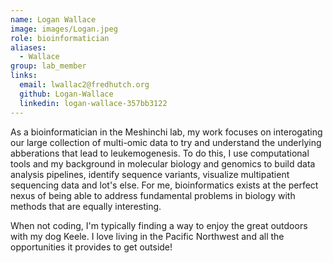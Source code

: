 ```yaml
---
name: Logan Wallace
image: images/Logan.jpeg
role: bioinformatician
aliases:
  - Wallace
group: lab_member
links:
  email: lwallac2@fredhutch.org
  github: Logan-Wallace
  linkedin: logan-wallace-357bb3122
---
```


As a bioinformatician in the Meshinchi lab, my work focuses on interogating our large collection of multi-omic data to try and understand the underlying abberations that lead to leukemogenesis. To do this, I use computational tools and my background in molecular biology and genomics to build data analysis pipelines, identify sequence variants, visualize multipatient sequencing data and lot's else. For me, bioinformatics exists at the perfect nexus of being able to address fundamental problems in biology with methods that are equally interesting.

When not coding, I'm typically finding a way to enjoy the great outdoors with my dog Keele. I love living in the Pacific Northwest and all the opportunities it provides to get outside! 
